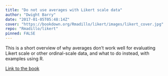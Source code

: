 ```yaml
---
title: "Do not use averages with Likert scale data"
author: "Dwight Barry"
date: "2017-01-05T05:48:14Z"
cover: "https://bookdown.org/Rmadillo/likert/images/likert_cover.jpg"
repo: "Rmadillo/likert"
pinned: FALSE
---
```


This is a short overview of why averages don’t work well for evaluating Likert scale or other ordinal-scale data, and what to do instead, with examples using R.

[Link to the book](https://bookdown.org/Rmadillo/likert/)
